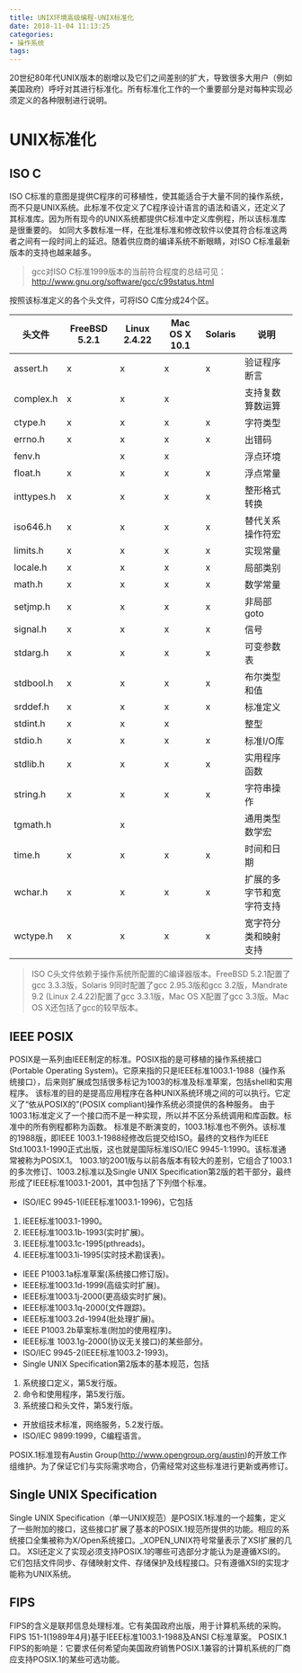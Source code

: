 ```yaml
---
title: UNIX环境高级编程-UNIX标准化
date: 2018-11-04 11:13:25
categories:
- 操作系统
tags:
---
```

20世纪80年代UNIX版本的剧增以及它们之间差别的扩大，导致很多大用户（例如美国政府）呼吁对其进行标准化。所有标准化工作的一个重要部分是对每种实现必须定义的各种限制进行说明。

# UNIX标准化

## ISO C

ISO C标准的意图是提供C程序的可移植性，使其能适合于大量不同的操作系统，而不只是UNIX系统。此标准不仅定义了C程序设计语言的语法和语义，还定义了其标准库。因为所有现今的UNIX系统都提供C标准中定义库例程，所以该标准库是很重要的。
如同大多数标准一样，在批准标准和修改软件以使其符合标准这两者之间有一段时间上的延迟。随着供应商的编译系统不断眼睛，对ISO C标准最新版本的支持也越来越多。
>gcc对ISO C标准1999版本的当前符合程度的总结可见：http://www.gnu.org/software/gcc/c99status.html

按照该标准定义的各个头文件，可将ISO C库分成24个区。

|头文件|FreeBSD 5.2.1|Linux 2.4.22|Mac OS X 10.1|Solaris|说明|
|-|-|-|-|-|-|
|assert.h|x|x|x|x|验证程序断言|
|complex.h|x|x|x||支持复数算数运算|
|ctype.h|x|x|x|x|字符类型|
|errno.h|x|x|x|x|出错码|
|fenv.h||x|x||浮点环境|
|float.h|x|x|x|x|浮点常量|
|inttypes.h|x|x|x|x|整形格式转换|
|iso646.h|x|x|x|x|替代关系操作符宏|
|limits.h|x|x|x|x|实现常量|
|locale.h|x|x|x|x|局部类别|
|math.h|x|x|x|x|数学常量|
|setjmp.h|x|x|x|x|非局部goto|
|signal.h|x|x|x|x|信号|
|stdarg.h|x|x|x|x|可变参数表|
|stdbool.h|x|x|x|x|布尔类型和值|
|srddef.h|x|x|x|x|标准定义|
|stdint.h|x|x|x||整型|
|stdio.h|x|x|x|x|标准I/O库|
|stdlib.h|x|x|x|x|实用程序函数|
|string.h|x|x|x|x|字符串操作|
|tgmath.h||x|||通用类型数学宏|
|time.h|x|x|x|x|时间和日期|
|wchar.h|x|x|x|x|扩展的多字节和宽字符支持|
|wctype.h|x|x|x|x|宽字符分类和映射支持|

>ISO C头文件依赖于操作系统所配置的C编译器版本。FreeBSD 5.2.1配置了gcc 3.3.3版，Solaris 9同时配置了gcc 2.95.3版和gcc 3.2版，Mandrate 9.2 (Linux 2.4.22)配置了gcc 3.3.1版，Mac OS X配置了gcc 3.3版。Mac OS X还包括了gcc的较早版本。

## IEEE POSIX

POSIX是一系列由IEEE制定的标准。POSIX指的是可移植的操作系统接口(Portable Operating System)。它原来指的只是IEEE标准1003.1-1988（操作系统接口），后来则扩展成包括很多标记为1003的标准及标准草案，包括shell和实用程序。
该标准的目的是提高应用程序在各种UNIX系统环境之间的可以执行。它定义了“依从POSIX的”(POSIX compliant)操作系统必须提供的各种服务。
由于1003.1标准定义了一个接口而不是一种实现，所以并不区分系统调用和库函数。标准中的所有例程都称为函数。
标准是不断演变的，1003.1标准也不例外。该标准的1988版，即IEEE 1003.1-1988经修改后提交给ISO。最终的文档作为IEEE Std.1003.1-1990正式出版，这也就是国际标准ISO/IEC 9945-1:1990。该标准通常被称为POSIX.1。
1003.1的2001版与以前各版本有较大的差别，它组合了1003.1的多次修订、1003.2标准以及Single UNIX Specification第2版的若干部分，最终形成了IEEE标准1003.1-2001，其中包括了下列借个标准。

- ISO/IEC 9945-1(IEEE标准1003.1-1996)，它包括

 1. IEEE标准1003.1-1990。
 2. IEEE标准1003.1b-1993(实时扩展)。
 3. IEEE标准1003.1c-1995(pthreads)。
 4. IEEE标准1003.1i-1995(实时技术勘误表)。

- IEEE P1003.1a标准草案(系统接口修订版)。
- IEEE标准1003.1d-1999(高级实时扩展)。
- IEEE标准1003.1j-2000(更高级实时扩展)。
- IEEE标准1003.1q-2000(文件跟踪)。
- IEEE标准1003.2d-1994(批处理扩展)。
- IEEE P1003.2b草案标准(附加的使用程序)。
- IEEE标准 1003.1g-2000(协议无关接口)的某些部分。
- ISO/IEC 9945-2(IEEE标准1003.2-1993)。
- Single UNIX Specification第2版本的基本规范，包括

 1. 系统接口定义，第5发行版。
 2. 命令和使用程序，第5发行版。
 3. 系统接口和头文件，第5发行版。

- 开放组技术标准，网络服务，5.2发行版。
- ISO/IEC 9899:1999，C编程语言。

POSIX.1标准现有Austin Group(http://www.opengroup.org/austin)的开放工作组维护。为了保证它们与实际需求吻合，仍需经常对这些标准进行更新或再修订。

## Single UNIX Specification

Single UNIX Specification（单一UNIX规范）是POSIX.1标准的一个超集，定义了一些附加的接口，这些接口扩展了基本的POSIX.1规范所提供的功能。相应的系统接口全集被称为X/Open系统接口。_XOPEN_UNIX符号常量表示了XSI扩展的几口。
XSI还定义了实现必须支持POSIX.1的哪些可选部分才能认为是遵循XSI的。它们包括文件同步、存储映射文件、存储保护及线程接口。只有遵循XSI的实现才能称为UNIX系统。
## FIPS

FIPS的含义是联邦信息处理标准。它有美国政府出版，用于计算机系统的采购。FIPS 151-1(1989年4月)基于IEEE标准1003.1-1988及ANSI C标准草案。
POSIX.1 FIPS的影响是：它要求任何希望向美国政府销售POSIX.1兼容的计算机系统的厂商应支持POSIX.1的某些可选功能。

